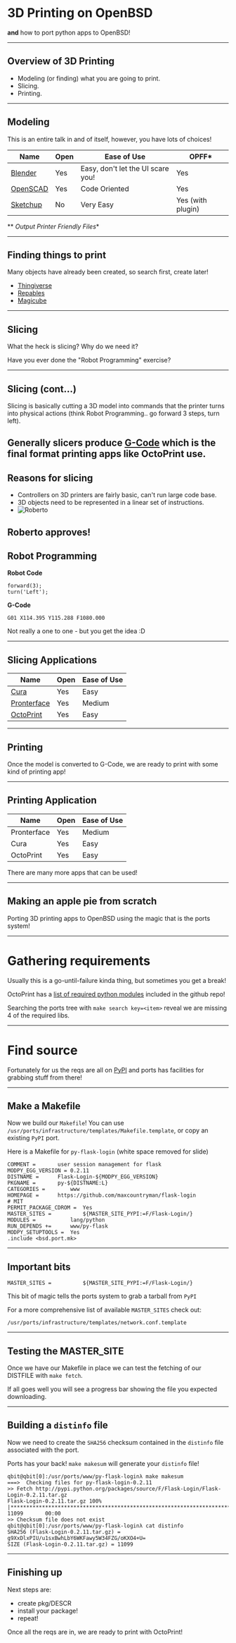 # 3D Printing on OpenBSD

**and** how to port python apps to OpenBSD!

---

## Overview of 3D Printing

  - Modeling (or finding) what you are going to print.
  - Slicing.
  - Printing.

---

## Modeling

This is an entire talk in and of itself, however, you have lots of choices!

|Name|Open|Ease of Use|OPFF*|
|---|---|---|---|
|[Blender](http://www.blender.org/)|Yes|Easy, don't let the UI scare you!|Yes|
|[OpenSCAD](http://www.openscad.org/)|Yes|Code Oriented|Yes|
|[Sketchup](http://www.sketchup.com/)|No|Very Easy|Yes (with plugin)|

** *Output Printer Friendly Files**

---
## Finding things to print

Many objects have already been created, so search first, create later!

  - [Thingiverse](http://www.thingiverse.com/)
  - [Repables](http://repables.com/)
  - [Magicube](http://www.magicu.be/)

---

## Slicing

What the heck is slicing? Why do we need it?

Have you ever done the "Robot Programming" exercise?

---

## Slicing (cont...)

Slicing is basically cutting a 3D model into commands that the printer turns into physical actions (think Robot Programming.. go forward 3 steps,
 turn left).

Generally slicers produce [G-Code](https://en.wikipedia.org/wiki/G-code) which is the final format printing apps like OctoPrint use.
---

## Reasons for slicing

  - Controllers on 3D printers are fairly basic, can't run large code base.
  - 3D objects need to be represented in a linear set of instructions.
  - ![Roberto](http://img1.wikia.nocookie.net/__cb20110619182621/en.futurama/images/9/96/Futurama_roberto.png)

Roberto approves!
---

## Robot Programming

**Robot Code**
```
forward(3);
turn('Left');
```

**G-Code**
```
G01 X114.395 Y115.288 F1080.000
```

Not really a one to one - but you get the idea :D


---
## Slicing Applications

|Name|Open|Ease of Use|
|---|---|---|
|[Cura](http://wiki.ultimaker.com/Cura)|Yes|Easy|
|[Pronterface](https://github.com/kliment/Printrun)|Yes|Medium|
|[OctoPrint](http://octoprint.org/)|Yes|Easy|

---

## Printing

Once the model is converted to G-Code, we are ready to print with some kind of printing app!

--- 

## Printing Application
|Name|Open|Ease of Use|
|---|---|---|
|Pronterface|Yes|Medium|
|Cura|Yes|Easy|
|OctoPrint|Yes|Easy|

There are many more apps that can be used!

---

## Making an apple pie from scratch

Porting 3D printing apps to OpenBSD using the magic that is the ports system!

---

# Gathering requirements

Usually this is a go-until-failure kinda thing, but sometimes you get a break!

OctoPrint has a [list of required python modules](https://github.com/foosel/OctoPrint/blob/master/requirements.txt) included in the github repo!

Searching the ports tree with `make search key=<item>` reveal we are missing 4 of the required libs.

---

# Find source

Fortunately for us the reqs are all on [PyPI](https://pypi.python.org/pypi) and ports has facilities for grabbing stuff from there!

---

## Make a Makefile

Now we build our `Makefile`! You can use `/usr/ports/infrastructure/templates/Makefile.template`, or copy an existing `PyPI` port.

Here is a Makefile for `py-flask-login` (white space removed for slide)

```
COMMENT =		user session management for flask
MODPY_EGG_VERSION =	0.2.11
DISTNAME =	  	Flask-Login-${MODPY_EGG_VERSION}
PKGNAME =		py-${DISTNAME:L}
CATEGORIES =		www
HOMEPAGE = 		https://github.com/maxcountryman/flask-login
# MIT
PERMIT_PACKAGE_CDROM =	Yes
MASTER_SITES =	     	${MASTER_SITE_PYPI:=F/Flask-Login/}
MODULES =    		lang/python
RUN_DEPENDS +=		www/py-flask
MODPY_SETUPTOOLS =	Yes
.include <bsd.port.mk>
```

---

## Important bits

```
MASTER_SITES =	     	${MASTER_SITE_PYPI:=F/Flask-Login/}
```

This bit of magic tells the ports system to grab a tarball from `PyPI`

For a more comprehensive list of available `MASTER_SITES` check out:

`/usr/ports/infrastructure/templates/network.conf.template`

---

## Testing the MASTER_SITE

Once we have our Makefile in place we can test the fetching of our DISTFILE with `make fetch`.

If all goes well you will see a progress bar showing the file you expected downloading.

---

## Building a `distinfo` file

Now we need to create the `SHA256` checksum contained in the `distinfo` file associated with the port.

Ports has your back! `make makesum` will generate your `distinfo` file!

```
qbit@qbit[0]:/usr/ports/www/py-flask-loginλ make makesum
===>  Checking files for py-flask-login-0.2.11
>> Fetch http://pypi.python.org/packages/source/F/Flask-Login/Flask-Login-0.2.11.tar.gz
Flask-Login-0.2.11.tar.gz 100% |***************************************************************************************************************************************| 11099       00:00    
>> Checksum file does not exist
qbit@qbit[0]:/usr/ports/www/py-flask-loginλ cat distinfo                                                                                                                                      
SHA256 (Flask-Login-0.2.11.tar.gz) = g9XxDlxPIU/u1sxBwhLbY6WKFawy5W34FZG/oKXO4+U=
SIZE (Flask-Login-0.2.11.tar.gz) = 11099
```
----
## Finishing up

Next steps are:

  - create pkg/DESCR
  - install your package!
  - repeat!

Once all the reqs are in, we are ready to print with OctoPrint!
